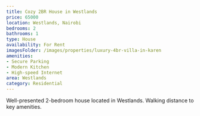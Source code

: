 ```yaml
---
title: Cozy 2BR House in Westlands
price: 65000
location: Westlands, Nairobi
bedrooms: 2
bathrooms: 1
type: House
availability: For Rent
imagesFolder: /images/properties/luxury-4br-villa-in-karen
amenities:
- Secure Parking
- Modern Kitchen
- High-speed Internet
area: Westlands
category: Residential
---
```


Well-presented 2-bedroom house located in Westlands. Walking distance to key amenities.
